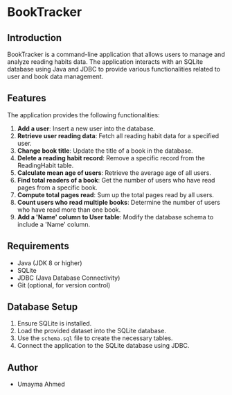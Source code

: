 # BookTracker

## Introduction
BookTracker is a command-line application that allows users to manage and analyze reading habits data. The application interacts with an SQLite database using Java and JDBC to provide various functionalities related to user and book data management.

## Features
The application provides the following functionalities:
1. **Add a user**: Insert a new user into the database.
2. **Retrieve user reading data**: Fetch all reading habit data for a specified user.
3. **Change book title**: Update the title of a book in the database.
4. **Delete a reading habit record**: Remove a specific record from the ReadingHabit table.
5. **Calculate mean age of users**: Retrieve the average age of all users.
6. **Find total readers of a book**: Get the number of users who have read pages from a specific book.
7. **Compute total pages read**: Sum up the total pages read by all users.
8. **Count users who read multiple books**: Determine the number of users who have read more than one book.
9. **Add a 'Name' column to User table**: Modify the database schema to include a 'Name' column.

## Requirements
- Java (JDK 8 or higher)
- SQLite
- JDBC (Java Database Connectivity)
- Git (optional, for version control)


## Database Setup
1. Ensure SQLite is installed.
2. Load the provided dataset into the SQLite database.
3. Use the `schema.sql` file to create the necessary tables.
4. Connect the application to the SQLite database using JDBC.



## Author
- Umayma Ahmed


